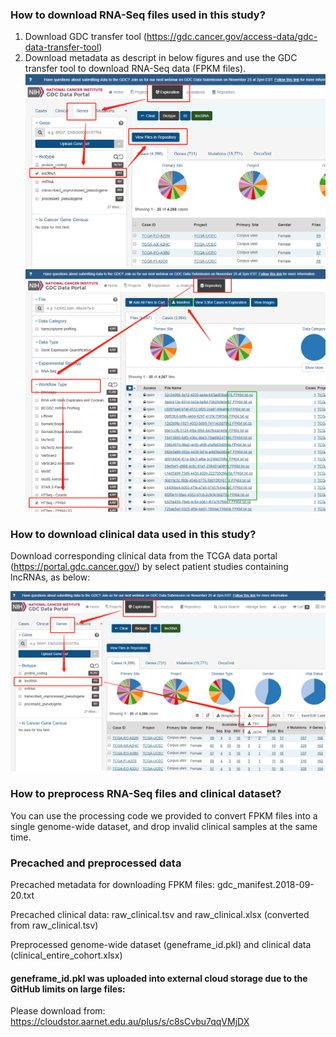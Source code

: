 ### How to download RNA-Seq files used in this study?

1. Download GDC transfer tool (https://gdc.cancer.gov/access-data/gdc-data-transfer-tool) 
2. Download metadata as descript in below figures and use the GDC transfer tool to download RNA-Seq data (FPKM files).
![](TCGA-LncRNA-Where.png) 
![](TCGA-FPKM-Where.png) 

### How to download clinical data used in this study?

Download corresponding clinical data from the TCGA data portal (https://portal.gdc.cancer.gov/) by select patient studies containing lncRNAs, as below:

![](TCGA-Clinical-Where.png) 

### How to preprocess RNA-Seq files and clinical dataset?

You can use the processing code we provided to convert FPKM files into a single genome-wide dataset, and drop invalid clinical samples at the same time.

### Precached and preprocessed data

Precached metadata for downloading FPKM files: gdc_manifest.2018-09-20.txt

Precached clinical data: raw_clinical.tsv and raw_clinical.xlsx (converted from raw_clinical.tsv)

Preprocessed genome-wide dataset (geneframe_id.pkl) and clinical data (clinical_entire_cohort.xlsx)

#### geneframe_id.pkl was uploaded into external cloud storage due to the GitHub limits on large files: 

Please download from: https://cloudstor.aarnet.edu.au/plus/s/c8sCvbu7qqVMjDX
